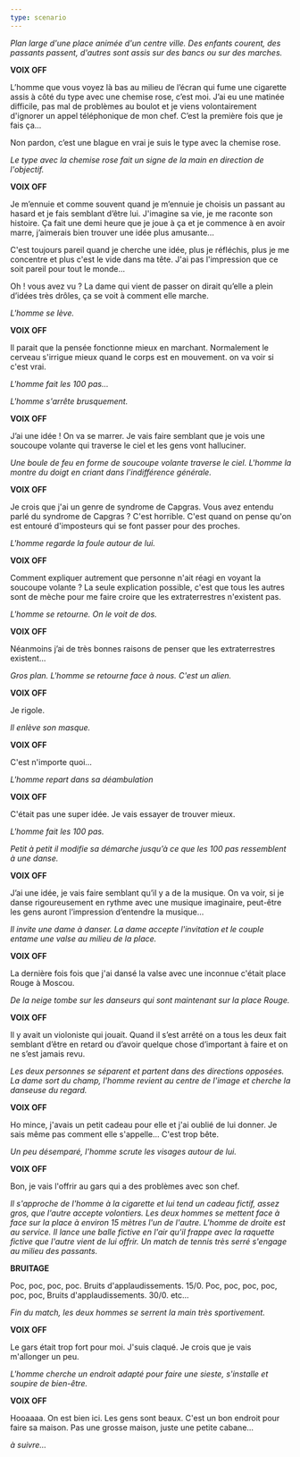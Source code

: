 ```yaml
---
type: scenario
---
```


*Plan large d'une place animée d'un centre ville. Des enfants courent, des passants passent, d'autres sont assis sur des bancs ou sur des marches.*

**VOIX OFF**

L’homme que vous voyez là bas au milieu de l’écran qui fume une cigarette assis à côté du type avec une chemise rose, c’est moi. J’ai eu une matinée difficile, pas mal de problèmes au boulot et je viens volontairement d'ignorer un appel téléphonique de mon chef. C’est la première fois que je fais ça...

Non pardon, c’est une blague en vrai je suis le type avec la chemise rose.

*Le type avec la chemise rose fait un signe de la main en direction de l'objectif.*

**VOIX OFF**

Je m’ennuie et comme souvent quand je m’ennuie je choisis un passant au hasard et je fais semblant d’être lui. J'imagine sa vie, je me raconte son histoire. Ça fait une demi heure que je joue à ça et je commence à en avoir marre, j’aimerais bien trouver une idée plus amusante...

C'est toujours pareil quand je cherche une idée, plus je réfléchis, plus je me concentre et plus c'est le vide dans ma tête. J'ai pas l'impression que ce soit pareil pour tout le monde...

Oh ! vous avez vu ? La dame qui vient de passer on dirait qu’elle a plein d’idées très drôles, ça se voit à comment elle marche.

*L'homme se lève.*

**VOIX OFF**

Il parait que la pensée fonctionne mieux en marchant. Normalement le cerveau s'irrigue mieux quand le corps est en mouvement. on va voir si c'est vrai.

*L'homme fait les 100 pas...*

*L'homme s'arrête brusquement.*

**VOIX OFF**

J’ai une idée ! On va se marrer. Je vais faire semblant que je vois une soucoupe volante qui traverse le ciel et les gens vont halluciner.

*Une boule de feu en forme de soucoupe volante traverse le ciel. L'homme la montre du doigt en criant dans l'indifférence générale.*

**VOIX OFF**

Je crois que j'ai un genre de syndrome de Capgras. Vous avez entendu parlé du syndrome de Capgras ? C'est horrible. C'est quand on pense qu'on est entouré d'imposteurs qui se font passer pour des proches. 

*L'homme regarde la foule autour de lui.*

**VOIX OFF**

Comment expliquer autrement que personne n'ait réagi en voyant la soucoupe volante ? La seule explication possible, c'est que tous les autres sont de mèche pour me faire croire que les extraterrestres n'existent pas.

*L'homme se retourne. On le voit de dos.*

**VOIX OFF**

Néanmoins j’ai de très bonnes raisons de penser que les extraterrestres existent...

*Gros plan. L'homme se retourne face à nous. C'est un alien.*

**VOIX OFF**

Je rigole.

*Il enlève son masque.*

**VOIX OFF**

C'est n'importe quoi…

*L'homme repart dans sa déambulation*

**VOIX OFF**

C'était pas une super idée. Je vais essayer de trouver mieux.

*L'homme fait les 100 pas.*

*Petit à petit il modifie sa démarche jusqu’à ce que les 100 pas ressemblent à une danse.*

**VOIX OFF**

J’ai une idée, je vais faire semblant qu’il y a de la musique. On va voir, si je danse rigoureusement en rythme avec une musique imaginaire, peut-être les gens auront l’impression d’entendre la musique...

*Il invite une dame à danser. La dame accepte l'invitation et le couple entame une valse au milieu de la place.*

**VOIX OFF**

La dernière fois fois que j'ai dansé la valse avec une inconnue c'était place Rouge à Moscou.

*De la neige tombe sur les danseurs qui sont maintenant sur la place Rouge.*

**VOIX OFF**

Il y avait un violoniste qui jouait. Quand il s’est arrêté on a tous les deux fait semblant d’être en retard ou d’avoir quelque chose d’important à faire et on ne s’est jamais revu.

*Les deux personnes se séparent et partent dans des directions opposées. La dame sort du champ, l'homme revient au centre de l'image et cherche la danseuse du regard.*

**VOIX OFF**

Ho mince, j'avais un petit cadeau pour elle et j'ai oublié de lui donner. Je sais même pas comment elle s'appelle... C'est trop bête.

*Un peu désemparé, l'homme scrute les visages autour de lui.*

**VOIX OFF**

Bon, je vais l'offrir au gars qui a des problèmes avec son chef.

*Il s'approche de l'homme à la cigarette et lui tend un cadeau fictif, assez gros, que l'autre accepte volontiers. Les deux hommes se mettent face à face sur la place à environ 15 mètres l'un de l'autre. L'homme de droite est au service. Il lance une balle fictive en l'air qu'il frappe avec la raquette fictive que l'autre vient de lui offrir. Un match de tennis très serré s'engage au milieu des passants.*

**BRUITAGE**

Poc, poc, poc, poc. Bruits d'applaudissements. 15/0. Poc, poc, poc, poc, poc, poc, Bruits d'applaudissements. 30/0. etc...

*Fin du match, les deux hommes se serrent la main très sportivement.*

**VOIX OFF**

Le gars était trop fort pour moi. J'suis claqué. Je crois que je vais m'allonger un peu.

*L'homme cherche un endroit adapté pour faire une sieste, s'installe et soupire de bien-être.*

**VOIX OFF**

Hooaaaa. On est bien ici. Les gens sont beaux. C'est un bon endroit pour faire sa maison. Pas une grosse maison, juste une petite cabane...

*à suivre...*

